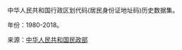 中华人民共和国行政区划代码(居民身份证地址码)历史数据集。

年份：1980-2018。

来源：[中华人民共和国民政部](http://www.mca.gov.cn/article/sj/xzqh/)
